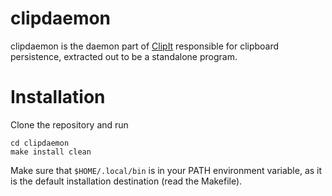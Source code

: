 # clipdaemon

clipdaemon is the daemon part of
[ClipIt](https://github.com/CristianHenzel/ClipIt)
responsible for clipboard persistence, extracted out to be a standalone program.

# Installation

Clone the repository and run
```
cd clipdaemon
make install clean
```
Make sure that `$HOME/.local/bin` is in your PATH environment variable, as it is
the default installation destination (read the Makefile).
